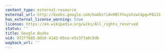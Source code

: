 ```yaml
---
content_type: external-resource
external_url: http://books.google.com/books?id=RBlYYuyshzwC&pg=PA131
has_external_license_warning: true
license: https://en.wikipedia.org/wiki/All_rights_reserved
status: ''
title: Google Books
uid: 972ffb85-8d16-4142-85ce-e5c3f7a9c5db
wayback_url: ''
---
```

